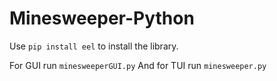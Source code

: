 # Minesweeper-Python

Use `pip install eel` to install the library.

For GUI run `minesweeperGUI.py`
And for TUI run `minesweeper.py`
